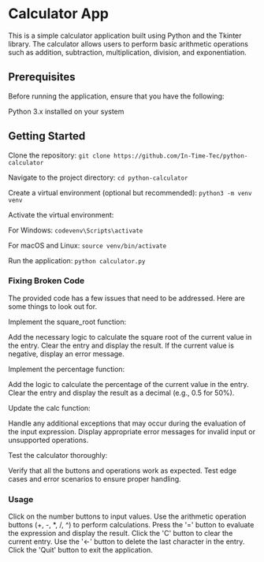 # Calculator App

This is a simple calculator application built using Python and the Tkinter library. The calculator allows users to perform basic arithmetic operations such as addition, subtraction, multiplication, division, and exponentiation.

## Prerequisites
Before running the application, ensure that you have the following:

Python 3.x installed on your system

## Getting Started

Clone the repository:
```git clone https://github.com/In-Time-Tec/python-calculator```

Navigate to the project directory:
```cd python-calculator```

Create a virtual environment (optional but recommended):
```python3 -m venv venv```

Activate the virtual environment:

For Windows:
```codevenv\Scripts\activate```

For macOS and Linux:
```source venv/bin/activate```

Run the application:
```python calculator.py```


### Fixing Broken Code
The provided code has a few issues that need to be addressed. Here are some things to look out for.

Implement the square_root function:

Add the necessary logic to calculate the square root of the current value in the entry.
Clear the entry and display the result.
If the current value is negative, display an error message.


Implement the percentage function:

Add the logic to calculate the percentage of the current value in the entry.
Clear the entry and display the result as a decimal (e.g., 0.5 for 50%).


Update the calc function:

Handle any additional exceptions that may occur during the evaluation of the input expression.
Display appropriate error messages for invalid input or unsupported operations.


Test the calculator thoroughly:

Verify that all the buttons and operations work as expected.
Test edge cases and error scenarios to ensure proper handling.



### Usage

Click on the number buttons to input values.
Use the arithmetic operation buttons (+, -, *, /, ^) to perform calculations.
Press the '=' button to evaluate the expression and display the result.
Click the 'C' button to clear the current entry.
Use the '<-' button to delete the last character in the entry.
Click the 'Quit' button to exit the application.